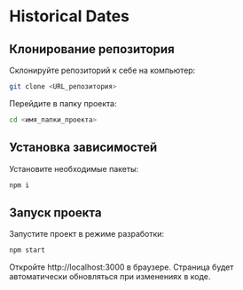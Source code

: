 # Historical Dates

## Клонирование репозитория

Склонируйте репозиторий к себе на компьютер:

```bash
git clone <URL_репозитория>
```

Перейдите в папку проекта:

```bash
cd <имя_папки_проекта>
```

## Установка зависимостей

Установите необходимые пакеты:

```bash
npm i
```

## Запуск проекта

Запустите проект в режиме разработки:

```bash
npm start
```

Откройте http://localhost:3000
в браузере.
Страница будет автоматически обновляться при изменениях в коде.